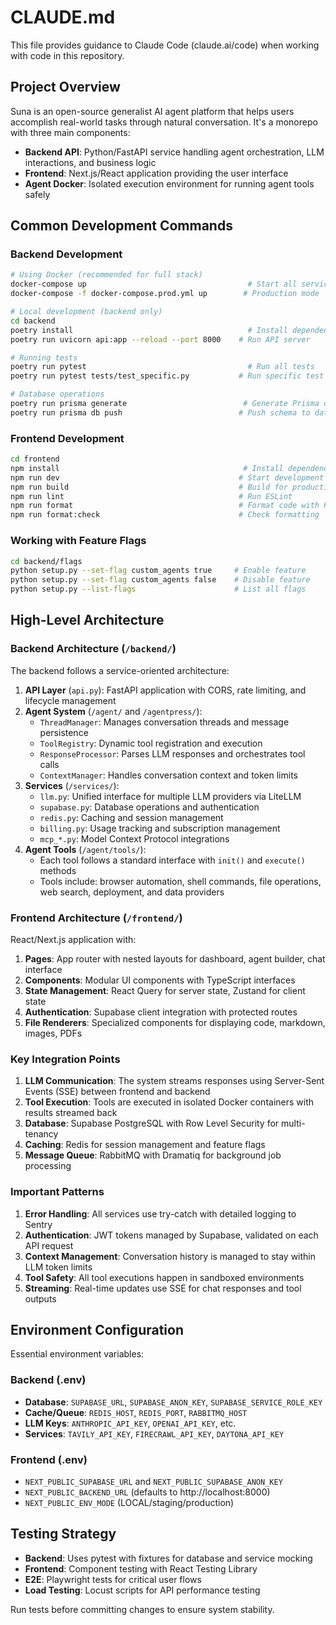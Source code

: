 # CLAUDE.md

This file provides guidance to Claude Code (claude.ai/code) when working with code in this repository.

## Project Overview

Suna is an open-source generalist AI agent platform that helps users accomplish real-world tasks through natural conversation. It's a monorepo with three main components:
- **Backend API**: Python/FastAPI service handling agent orchestration, LLM interactions, and business logic
- **Frontend**: Next.js/React application providing the user interface
- **Agent Docker**: Isolated execution environment for running agent tools safely

## Common Development Commands

### Backend Development
```bash
# Using Docker (recommended for full stack)
docker-compose up                                    # Start all services
docker-compose -f docker-compose.prod.yml up        # Production mode

# Local development (backend only)
cd backend
poetry install                                       # Install dependencies
poetry run uvicorn api:app --reload --port 8000    # Run API server

# Running tests
poetry run pytest                                    # Run all tests
poetry run pytest tests/test_specific.py           # Run specific test file

# Database operations
poetry run prisma generate                          # Generate Prisma client
poetry run prisma db push                          # Push schema to database
```

### Frontend Development
```bash
cd frontend
npm install                                         # Install dependencies
npm run dev                                        # Start development server
npm run build                                      # Build for production
npm run lint                                       # Run ESLint
npm run format                                     # Format code with Prettier
npm run format:check                               # Check formatting
```

### Working with Feature Flags
```bash
cd backend/flags
python setup.py --set-flag custom_agents true     # Enable feature
python setup.py --set-flag custom_agents false    # Disable feature
python setup.py --list-flags                      # List all flags
```

## High-Level Architecture

### Backend Architecture (`/backend/`)

The backend follows a service-oriented architecture:

1. **API Layer** (`api.py`): FastAPI application with CORS, rate limiting, and lifecycle management
2. **Agent System** (`/agent/` and `/agentpress/`):
   - `ThreadManager`: Manages conversation threads and message persistence
   - `ToolRegistry`: Dynamic tool registration and execution
   - `ResponseProcessor`: Parses LLM responses and orchestrates tool calls
   - `ContextManager`: Handles conversation context and token limits
3. **Services** (`/services/`):
   - `llm.py`: Unified interface for multiple LLM providers via LiteLLM
   - `supabase.py`: Database operations and authentication
   - `redis.py`: Caching and session management
   - `billing.py`: Usage tracking and subscription management
   - `mcp_*.py`: Model Context Protocol integrations
4. **Agent Tools** (`/agent/tools/`):
   - Each tool follows a standard interface with `init()` and `execute()` methods
   - Tools include: browser automation, shell commands, file operations, web search, deployment, and data providers

### Frontend Architecture (`/frontend/`)

React/Next.js application with:

1. **Pages**: App router with nested layouts for dashboard, agent builder, chat interface
2. **Components**: Modular UI components with TypeScript interfaces
3. **State Management**: React Query for server state, Zustand for client state
4. **Authentication**: Supabase client integration with protected routes
5. **File Renderers**: Specialized components for displaying code, markdown, images, PDFs

### Key Integration Points

1. **LLM Communication**: The system streams responses using Server-Sent Events (SSE) between frontend and backend
2. **Tool Execution**: Tools are executed in isolated Docker containers with results streamed back
3. **Database**: Supabase PostgreSQL with Row Level Security for multi-tenancy
4. **Caching**: Redis for session management and feature flags
5. **Message Queue**: RabbitMQ with Dramatiq for background job processing

### Important Patterns

1. **Error Handling**: All services use try-catch with detailed logging to Sentry
2. **Authentication**: JWT tokens managed by Supabase, validated on each API request
3. **Context Management**: Conversation history is managed to stay within LLM token limits
4. **Tool Safety**: All tool executions happen in sandboxed environments
5. **Streaming**: Real-time updates use SSE for chat responses and tool outputs

## Environment Configuration

Essential environment variables:

### Backend (.env)
- **Database**: `SUPABASE_URL`, `SUPABASE_ANON_KEY`, `SUPABASE_SERVICE_ROLE_KEY`
- **Cache/Queue**: `REDIS_HOST`, `REDIS_PORT`, `RABBITMQ_HOST`
- **LLM Keys**: `ANTHROPIC_API_KEY`, `OPENAI_API_KEY`, etc.
- **Services**: `TAVILY_API_KEY`, `FIRECRAWL_API_KEY`, `DAYTONA_API_KEY`

### Frontend (.env)
- `NEXT_PUBLIC_SUPABASE_URL` and `NEXT_PUBLIC_SUPABASE_ANON_KEY`
- `NEXT_PUBLIC_BACKEND_URL` (defaults to http://localhost:8000)
- `NEXT_PUBLIC_ENV_MODE` (LOCAL/staging/production)

## Testing Strategy

- **Backend**: Uses pytest with fixtures for database and service mocking
- **Frontend**: Component testing with React Testing Library
- **E2E**: Playwright tests for critical user flows
- **Load Testing**: Locust scripts for API performance testing

Run tests before committing changes to ensure system stability.